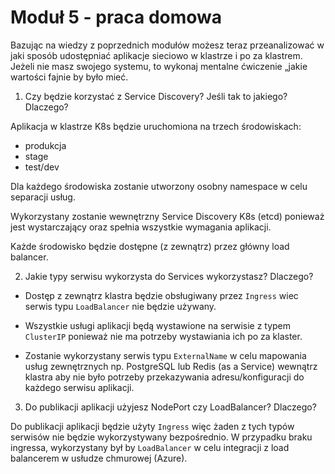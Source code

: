 # Moduł 5 - praca domowa

Bazując na wiedzy z poprzednich modułów możesz teraz przeanalizować w jaki sposób udostępniać aplikacje sieciowo w klastrze i po za klastrem. Jeżeli nie masz swojego systemu, to wykonaj mentalne ćwiczenie „jakie wartości fajnie by było mieć.

1. Czy będzie korzystać z Service Discovery? Jeśli tak to jakiego? Dlaczego?

Aplikacja w klastrze K8s będzie uruchomiona na trzech środowiskach:

- produkcja
- stage
- test/dev

Dla każdego środowiska zostanie utworzony osobny namespace w celu separacji usług.

Wykorzystany zostanie wewnętrzny Service Discovery K8s (etcd) ponieważ jest wystarczający oraz spełnia wszystkie wymagania aplikacji.

Każde środowisko będzie dostępne (z zewnątrz) przez główny load balancer.

2. Jakie typy serwisu wykorzysta do Services wykorzystasz? Dlaczego?

- Dostęp z zewnątrz klastra będzie obsługiwany przez `Ingress` wiec serwis typu `LoadBalancer` nie będzie używany.

- Wszystkie usługi aplikacji będą wystawione na serwisie z typem `ClusterIP` ponieważ nie ma potrzeby wystawiania ich po za klaster.

- Zostanie wykorzystany serwis typu `ExternalName` w celu mapowania usług zewnętrznych np. PostgreSQL lub Redis (as a Service) wewnątrz klastra aby nie było potrzeby przekazywania adresu/konfiguracji do każdego serwisu aplikacji.

3. Do publikacji aplikacji użyjesz NodePort czy LoadBalancer? Dlaczego?

Do publikacji aplikacji będzie użyty `Ingress` więc żaden z tych typów serwisów nie będzie wykorzystywany bezpośrednio. W przypadku braku ingressa, wykorzystany był by `LoadBalancer` w celu integracji z load balancerem w usłudze chmurowej (Azure).